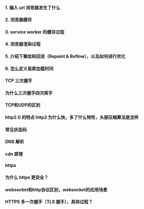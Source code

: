 #### 1. 输入 url 浏览器发生了什么
#### 2. 浏览器缓存
#### 3. service worker 的缓存过程
#### 4. 浏览器渲染过程
#### 5. 介绍下重绘和回流（Repaint & Reflow），以及如何进行优化
#### 6. 怎么定义首屏加载时间

####  TCP 三次握手
#### 为什么三次握手四次挥手
#### TCP和UDP的区别
#### http2.0 的特点 http2 为什么快，多了什么特性，头部压缩算法是怎样
#### 常见状态码
#### DNS 解析
#### cdn 原理
#### https
#### 为什么 https 更安全？
#### websocket和http协议区别，websocket的应用场景
#### HTTPS 多一次握手（TLS 握手），具体过程？